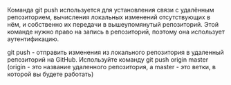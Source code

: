 Команда git push используется для установления связи с удалённым репозиторием, вычисления локальных изменений отсутствующих в нём, и собственно их передачи в вышеупомянутый репозиторий. Этой команде нужно право на запись в репозиторий, поэтому она использует аутентификацию.

git push - отправить изменения из локального репозитория в удаленный репозиторий на GitHub. Используйте команду git push origin master (origin - это название удаленного репозитория, а master - это ветки, в которой вы будете работать)
